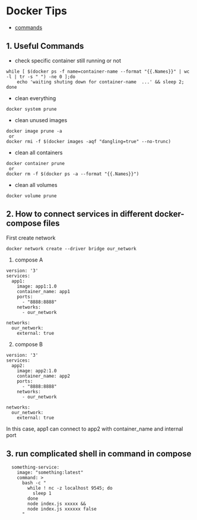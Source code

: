 # Docker Tips

- [commands](https://github.com/hiromaily/documents/blob/main/docker-tips/commands.md)

## 1. Useful Commands

- check specific container still running or not

```
while [ $(docker ps -f name=container-name --format "{{.Names}}" | wc -l | tr -s " ") -ne 0 ];do
    echo 'waiting shuting down for container-name  ...' && sleep 2;
done
```

- clean everything

```
docker system prune
```

- clean unused images

```
docker image prune -a
 or
docker rmi -f $(docker images -aqf "dangling=true" --no-trunc)
```

- clean all containers

```
docker container prune
 or
docker rm -f $(docker ps -a --format "{{.Names}}")
```

- clean all volumes

```
docker volume prune
```

## 2. How to connect services in different docker-compose files

First create network

```
docker network create --driver bridge our_network
```

1. compose A

```
version: '3'
services:
  app1:
    image: app1:1.0
    container_name: app1
    ports:
      - "8888:8888"
    networks:
      - our_network

networks:
  our_network:
    external: true
```

2. compose B

```
version: '3'
services:
  app2:
    image: app2:1.0
    container_name: app2
    ports:
      - "8888:8888"
    networks:
      - our_network

networks:
  our_network:
    external: true
```

In this case, app1 can connect to app2 with container_name and internal port

## 3. run complicated shell in command in compose

```
  something-service:
    image: "something:latest"
    command: >
      bash -c "
        while ! nc -z localhost 9545; do
          sleep 1
        done
        node index.js xxxxx &&
        node index.js xxxxxx false
      "
```

